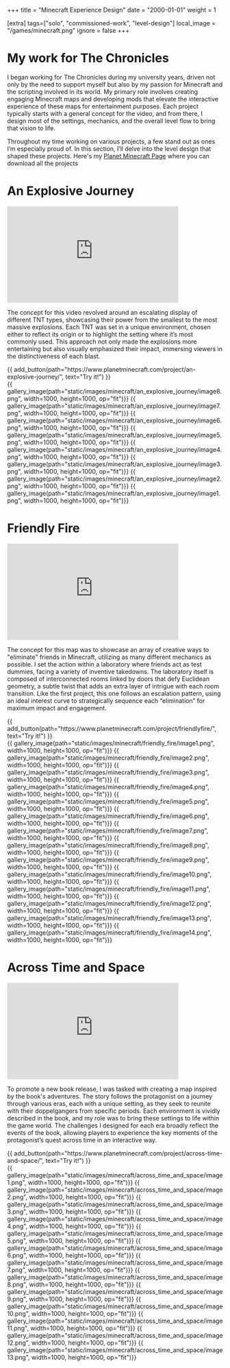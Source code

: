 +++
title = "Minecraft Experience Design"
date = "2000-01-01"
weight = 1

[extra]
tags=["solo", "commissioned-work", "level-design"]
local_image = "/games/minecraft.png"
ignore = false
+++

# My work for The Chronicles

I began working for The Chronicles during my university years, driven not only by the need to support myself but also by my passion for Minecraft and the scripting involved in its world. My primary role involves creating engaging Minecraft maps and developing mods that elevate the interactive experience of these maps for entertainment purposes. Each project typically starts with a general concept for the video, and from there, I design most of the settings, mechanics, and the overall level flow to bring that vision to life.

Throughout my time working on various projects, a few stand out as ones I’m especially proud of. In this section, I’ll delve into the level design that shaped these projects.
Here's my [Planet Minecraft Page](https://www.planetminecraft.com/member/fettenderi/) where you can download all the projects 

# An Explosive Journey

<div class = "gallery">
<iframe width="400" height="225" class ="gallery-video" src="https://www.youtube.com/embed/rMU_KzuYbdg?si=J4RvXO40cGmBg8iT" title="An Explosive Journey video" frameborder="0" allow="accelerometer; autoplay; clipboard-write; encrypted-media; gyroscope; picture-in-picture; web-share" referrerpolicy="strict-origin-when-cross-origin" allowfullscreen></iframe>
</div>

The concept for this video revolved around an escalating display of different TNT types, showcasing their power from the smallest to the most massive explosions. Each TNT was set in a unique environment, chosen either to reflect its origin or to highlight the setting where it’s most commonly used. This approach not only made the explosions more entertaining but also visually emphasized their impact, immersing viewers in the distinctiveness of each blast.

<div class="button-container">
{{ add_button(path="https://www.planetminecraft.com/project/an-explosive-journey/", text="Try it!") }}
</div>

<div class = "gallery">
{{ gallery_image(path="static/images/minecraft/an_explosive_journey/image8.png", width=1000, height=1000, op="fit")}}
{{ gallery_image(path="static/images/minecraft/an_explosive_journey/image7.png", width=1000, height=1000, op="fit")}}
{{ gallery_image(path="static/images/minecraft/an_explosive_journey/image6.png", width=1000, height=1000, op="fit")}}
{{ gallery_image(path="static/images/minecraft/an_explosive_journey/image5.png", width=1000, height=1000, op="fit")}}
{{ gallery_image(path="static/images/minecraft/an_explosive_journey/image4.png", width=1000, height=1000, op="fit")}}
{{ gallery_image(path="static/images/minecraft/an_explosive_journey/image3.png", width=1000, height=1000, op="fit")}}
{{ gallery_image(path="static/images/minecraft/an_explosive_journey/image2.png", width=1000, height=1000, op="fit")}}
{{ gallery_image(path="static/images/minecraft/an_explosive_journey/image1.png", width=1000, height=1000, op="fit")}}
</div>


# Friendly Fire

<div class = "gallery">
<iframe width="400" height="225" class ="gallery-video" src="https://www.youtube.com/embed/TW6-BsnqeFY?si=SsBTc9Hsx8EoeCWn" title="Friendly Fire video" frameborder="0" allow="accelerometer; autoplay; clipboard-write; encrypted-media; gyroscope; picture-in-picture; web-share" referrerpolicy="strict-origin-when-cross-origin" allowfullscreen></iframe>
</div>

The concept for this map was to showcase an array of creative ways to "eliminate" friends in Minecraft, utilizing as many different mechanics as possible. I set the action within a laboratory where friends act as test dummies, facing a variety of inventive takedowns. The laboratory itself is composed of interconnected rooms linked by doors that defy Euclidean geometry, a subtle twist that adds an extra layer of intrigue with each room transition. Like the first project, this one follows an escalation pattern, using an ideal interest curve to strategically sequence each “elimination” for maximum impact and engagement.

<div class="button-container">
{{ add_button(path="https://www.planetminecraft.com/project/friendlyfire/", text="Try it!") }}
</div>

<div class = "gallery">
{{ gallery_image(path="static/images/minecraft/friendly_fire/image1.png", width=1000, height=1000, op="fit")}}
{{ gallery_image(path="static/images/minecraft/friendly_fire/image2.png", width=1000, height=1000, op="fit")}}
{{ gallery_image(path="static/images/minecraft/friendly_fire/image3.png", width=1000, height=1000, op="fit")}}
{{ gallery_image(path="static/images/minecraft/friendly_fire/image4.png", width=1000, height=1000, op="fit")}}
{{ gallery_image(path="static/images/minecraft/friendly_fire/image5.png", width=1000, height=1000, op="fit")}}
{{ gallery_image(path="static/images/minecraft/friendly_fire/image6.png", width=1000, height=1000, op="fit")}}
{{ gallery_image(path="static/images/minecraft/friendly_fire/image7.png", width=1000, height=1000, op="fit")}}
{{ gallery_image(path="static/images/minecraft/friendly_fire/image8.png", width=1000, height=1000, op="fit")}}
{{ gallery_image(path="static/images/minecraft/friendly_fire/image9.png", width=1000, height=1000, op="fit")}}
{{ gallery_image(path="static/images/minecraft/friendly_fire/image10.png", width=1000, height=1000, op="fit")}}
{{ gallery_image(path="static/images/minecraft/friendly_fire/image11.png", width=1000, height=1000, op="fit")}}
{{ gallery_image(path="static/images/minecraft/friendly_fire/image12.png", width=1000, height=1000, op="fit")}}
{{ gallery_image(path="static/images/minecraft/friendly_fire/image13.png", width=1000, height=1000, op="fit")}}
{{ gallery_image(path="static/images/minecraft/friendly_fire/image14.png", width=1000, height=1000, op="fit")}}
</div>


# Across Time and Space

<div class = "gallery">
<iframe width="400" height="225" class ="gallery-video" src="https://www.youtube.com/embed/mg-yGB_fomQ?si=bn7LfuLX7Uv992cP" title="Across Time and Space video" frameborder="0" allow="accelerometer; autoplay; clipboard-write; encrypted-media; gyroscope; picture-in-picture; web-share" referrerpolicy="strict-origin-when-cross-origin" allowfullscreen></iframe>
</div>

To promote a new book release, I was tasked with creating a map inspired by the book's adventures. The story follows the protagonist on a journey through various eras, each with a unique setting, as they seek to reunite with their doppelgangers from specific periods. Each environment is vividly described in the book, and my role was to bring these settings to life within the game world. The challenges I designed for each era broadly reflect the events of the book, allowing players to experience the key moments of the protagonist’s quest across time in an interactive way.
<div class="button-container">
{{ add_button(path="https://www.planetminecraft.com/project/across-time-and-space/", text="Try it!") }}
</div>

<div class = "gallery">
{{ gallery_image(path="static/images/minecraft/across_time_and_space/image1.png", width=1000, height=1000, op="fit")}}
{{ gallery_image(path="static/images/minecraft/across_time_and_space/image2.png", width=1000, height=1000, op="fit")}}
{{ gallery_image(path="static/images/minecraft/across_time_and_space/image3.png", width=1000, height=1000, op="fit")}}
{{ gallery_image(path="static/images/minecraft/across_time_and_space/image4.png", width=1000, height=1000, op="fit")}}
{{ gallery_image(path="static/images/minecraft/across_time_and_space/image5.png", width=1000, height=1000, op="fit")}}
{{ gallery_image(path="static/images/minecraft/across_time_and_space/image6.png", width=1000, height=1000, op="fit")}}
{{ gallery_image(path="static/images/minecraft/across_time_and_space/image7.png", width=1000, height=1000, op="fit")}}
{{ gallery_image(path="static/images/minecraft/across_time_and_space/image8.png", width=1000, height=1000, op="fit")}}
{{ gallery_image(path="static/images/minecraft/across_time_and_space/image9.png", width=1000, height=1000, op="fit")}}
{{ gallery_image(path="static/images/minecraft/across_time_and_space/image10.png", width=1000, height=1000, op="fit")}}
{{ gallery_image(path="static/images/minecraft/across_time_and_space/image11.png", width=1000, height=1000, op="fit")}}
{{ gallery_image(path="static/images/minecraft/across_time_and_space/image12.png", width=1000, height=1000, op="fit")}}
{{ gallery_image(path="static/images/minecraft/across_time_and_space/image13.png", width=1000, height=1000, op="fit")}}
</div>
